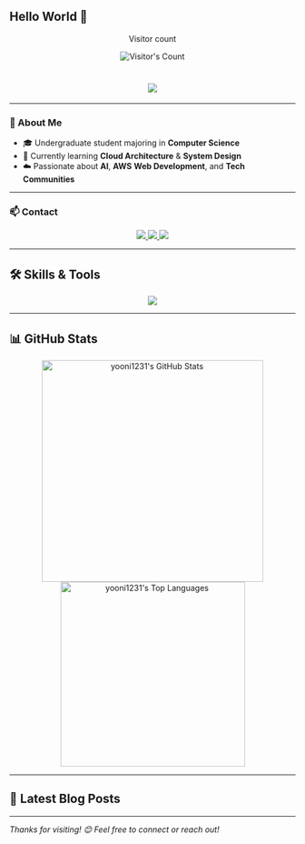 ## Hello World 👋

<div align="center"> 
  <p>Visitor count</p>
  <img src="https://profile-counter.glitch.me/yooni1231/count.svg" alt="Visitor's Count" />
</div>

<h1 align="center">
  <img src="https://readme-typing-svg.herokuapp.com/?font=Inter&size=45&center=true&vCenter=true&width=600&height=70&color=4493F8&duration=4000&lines=Hello World!+👋;+I'm+YoonSeo+Lee!" />
</h1>

---

### 🚀 About Me

- 🎓 Undergraduate student majoring in **Computer Science**
- 🌱 Currently learning **Cloud Architecture** & **System Design**
- ☁️ Passionate about **AI**, **AWS** **Web Development**, and **Tech Communities**


---

### 📫 Contact

<div align="center">
  <a href="mailto:dorothy4171@gmail.com">
    <img src="https://img.shields.io/badge/Gmail-333333?style=for-the-badge&logo=gmail&logoColor=red" />
  </a>
  <a href="https://www.linkedin.com/in/%EC%9C%A4%EC%84%9C-%EC%9D%B4-aa62aa314", target="_blank">
    <img src="https://img.shields.io/badge/LinkedIn-0077B5?style=for-the-badge&logo=linkedin&logoColor=white" />
  </a>
  <a href="[https://velog.io/@yooni1231](https://velog.io/@yooni1231__/posts)" target="_blank">
    <img src="https://img.shields.io/badge/Velog-20C997?style=for-the-badge&logo=velog&logoColor=white" />
  </a>
</div>

---

## 🛠️ Skills & Tools

<p align="center">
  <img src="https://skillicons.dev/icons?i=java,spring,aws,react,html,css,js,mysql,git,postman" />
</p>

---

## 📊 GitHub Stats

<div align="center">
  <img width="390" src="https://github-readme-stats.vercel.app/api?username=yooni1231&show_icons=true&theme=transparent&count_private=true" alt="yooni1231's GitHub Stats" />
  <img width="325" src="https://github-readme-stats.vercel.app/api/top-langs?username=yooni1231&layout=donut&langs_count=8&theme=transparent" alt="yooni1231's Top Languages" />
</div>

---



## 📝 Latest Blog Posts
<!-- BLOG-POST-LIST:START -->
<!-- BLOG-POST-LIST:END -->

---

_Thanks for visiting! 😊 Feel free to connect or reach out!_

